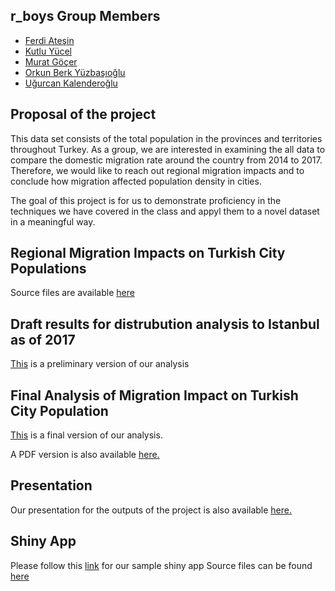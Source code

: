 ## r_boys Group Members
* [Ferdi Ateşin](https://mef-bda503.github.io/pj18-ferdiatesin/)
* [Kutlu Yücel](https://mef-bda503.github.io/pj18-kkyucel/)
* [Murat Göçer](https://mef-bda503.github.io/pj18-mrtgocer/)
* [Orkun Berk Yüzbaşıoğlu](https://mef-bda503.github.io/pj18-orkunberkyuzbasioglu/)
* [Uğurcan Kalenderoğlu](https://mef-bda503.github.io/pj18-ukalender/)

## Proposal of the project

This data set consists of the total population in the provinces and territories throughout Turkey. As a group, we are interested in examining the all data to compare the domestic migration rate  around the country from 2014 to 2017. Therefore, we would like to reach out regional migration impacts and to conclude how migration affected population density in cities.

The goal of this project is for us to demonstrate proficiency in the techniques we have covered in the class and appyl them to a novel dataset in a meaningful way.


## Regional Migration Impacts on Turkish City Populations

Source files are available [here](https://github.com/MEF-BDA503/gpj18-r_boys/tree/master/source_files)

## Draft results for distrubution analysis to Istanbul as of 2017

[This](https://mef-bda503.github.io/gpj18-r_boys/initial_analysis.html) is a preliminary version of our analysis

## Final Analysis of Migration Impact on Turkish City Population

[This](https://mef-bda503.github.io/gpj18-r_boys/final_analysis.html) is a final version of our analysis.

A PDF version is also available [here.](https://mef-bda503.github.io/gpj18-r_boys/final_rep.pdf)

## Presentation

Our presentation for the outputs of the project is also available [here.](https://mef-bda503.github.io/gpj18-r_boys/presentation.html)

## Shiny App

Please follow this [link](https://rboys.shinyapps.io/shiny/) for our sample shiny app
Source files can be found [here](https://github.com/MEF-BDA503/gpj18-r_boys/tree/master/shiny)

